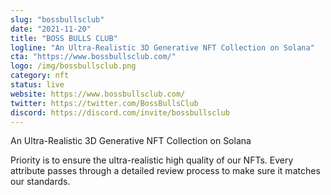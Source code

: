 ```yaml
---
slug: "bossbullsclub"
date: "2021-11-20"
title: "BOSS BULLS CLUB"
logline: "An Ultra-Realistic 3D Generative NFT Collection on Solana"
cta: "https://www.bossbullsclub.com/"
logo: /img/bossbullsclub.png
category: nft
status: live
website: https://www.bossbullsclub.com/
twitter: https://twitter.com/BossBullsClub
discord: https://discord.com/invite/bossbullsclub
---
```


An Ultra-Realistic 3D Generative NFT Collection on Solana

 Priority is to ensure the ultra-realistic high quality of our NFTs. Every attribute passes through a detailed review process to make sure it matches our standards. 